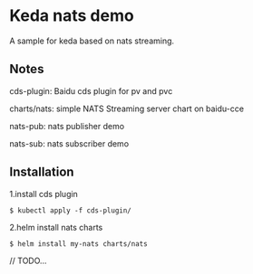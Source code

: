# Keda nats demo
A sample for keda based on nats streaming.
## Notes
cds-plugin: Baidu cds plugin for pv and pvc 

charts/nats: simple NATS Streaming server chart on baidu-cce

nats-pub: nats publisher demo

nats-sub: nats subscriber demo

## Installation

1.install cds plugin

```shell script
$ kubectl apply -f cds-plugin/
```

2.helm install nats charts

```shell script
$ helm install my-nats charts/nats
```

// TODO...

